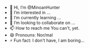 - 👋 Hi, I’m @MinoanHunter
- 👀 I’m interested in ...
- 🌱 I’m currently learning ...
- 💞️ I’m looking to collaborate on ...
- 📫 How to reach me You can't, yet.
- 😄 Pronouns: Nor/mal
- ⚡ Fun fact: I don't have, I am boring...

<!---
MinoanHunter/MinoanHunter is a ✨ special ✨ repository because its `README.md` (this file) appears on your GitHub profile.
You can click the Preview link to take a look at your changes.
--->
